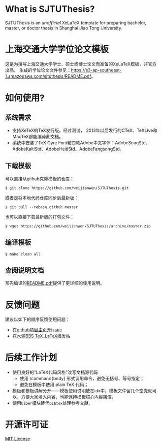 What is SJTUThesis?
======

SJTUThesis is an *unofficial* XeLaTeX template for preparing bachelor, master, or doctor thesis in Shanghai Jiao Tong University.

上海交通大学学位论文模板
======

这是为撰写上海交通大学学士、硕士或博士论文而准备的XeLaTeX模板，非官方出品。
生成的学位论文文件参见：<https://s3-ap-southeast-1.amazonaws.com/sjtuthesis/README.pdf>。

如何使用?
=======

系统需求
-------

* 支持XeTeX的TeX发行版。经过测试， 2013年以后发行的CTeX、TeXLive和MacTeX都能编译此文档。
* 系统中安装了TeX Gyre Font和四款Adobe中文字体：AdobeSongStd、AdobeKaitiStd、AdobeHeitiStd、AdobeFangsongStd。

下载模板
-------

可以直接从github克隆模板的仓库：

	$ git clone https://github.com/weijianwen/SJTUThesis.git

或者是将本地代码仓库同步到最新版：

	$ git pull --rebase github master

也可以直接下载最新版的打包文件：

	$ wget https://github.com/weijianwen/SJTUThesis/archive/master.zip

编译模板
-------

	$ make clean all

查阅说明文档
------

预先编译的[README.pdf](https://s3-ap-southeast-1.amazonaws.com/sjtuthesis/README.pdf)提供了更详细的使用说明。

反馈问题
=======

建议以如下的顺序反馈使用问题：

* [在github项目主页开issue](https://github.com/weijianwen/sjtu-thesis-template-latex/issues)
* [在水源BBS TeX_LaTeX版发帖](https://bbs.sjtu.edu.cn/bbsdoc?board=TeX_LaTeX)

后续工作计划
=======
* 使用良好的"LaTeX代码风格"改写文档源代码
	* 使用 \command{body} 形式调用命令，避免无括号、等号指定；
	* 避免在模板中使用 plain TeX 代码；
* 模板和模板讲解分开——模板使用说明放在idx中，模板文件留几个空壳就可以，方便大家填入内容，也能保持模板核心内容简洁。
* 使用```biber```模块替代```bibtex```处理参考文献。

开源许可证
======

[MIT License](LICENSE)
